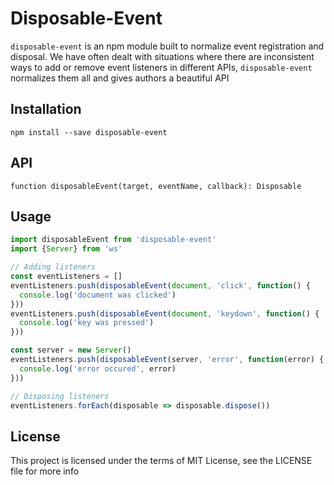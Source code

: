 # Disposable-Event

`disposable-event` is an npm module built to normalize event registration and disposal. We have often dealt with situations where there are inconsistent ways to add or remove event listeners in different APIs, `disposable-event` normalizes them all and gives authors a beautiful API

## Installation

```
npm install --save disposable-event
```

## API

```
function disposableEvent(target, eventName, callback): Disposable
```

## Usage

```js
import disposableEvent from 'disposable-event'
import {Server} from 'ws'

// Adding listeners
const eventListeners = []
eventListeners.push(disposableEvent(document, 'click', function() {
  console.log('document was clicked')
}))
eventListeners.push(disposableEvent(document, 'keydown', function() {
  console.log('key was pressed')
}))

const server = new Server()
eventListeners.push(disposableEvent(server, 'error', function(error) {
  console.log('error occured', error)
}))

// Disposing listeners
eventListeners.forEach(disposable => disposable.dispose())
```

## License

This project is licensed under the terms of MIT License, see the LICENSE file for more info
